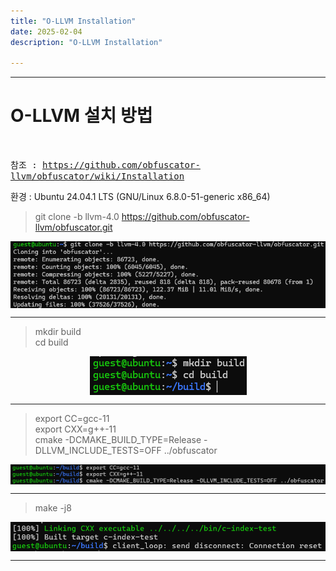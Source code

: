 ```yaml
---
title: "O-LLVM Installation"
date: 2025-02-04
description: "O-LLVM Installation"

---
```

  
---  
# O-LLVM 설치 방법
  
<br>
  
<code style="font-size: 14px;">참조 : https://github.com/obfuscator-llvm/obfuscator/wiki/Installation</code>  
  
환경 : Ubuntu 24.04.1 LTS (GNU/Linux 6.8.0-51-generic x86_64)

>git clone -b llvm-4.0 https://github.com/obfuscator-llvm/obfuscator.git  


<p align="center">
  <img src="/assets/images/git_clone.png" style="display: block; margin: auto;">
</p>  

---  
>mkdir build  
cd build  

<p align="center">
  <img src="/assets/images/build.png" style="display: block; margin: auto;">
</p>  

---
>export CC=gcc-11  
export CXX=g++-11  
cmake -DCMAKE_BUILD_TYPE=Release -DLLVM_INCLUDE_TESTS=OFF ../obfuscator  
  
<p align="center">
  <img src="/assets/images/cmake.png" style="display: block; margin: auto;">
</p>  

---
>make -j8  
 
<p align="center">
  <img src="/assets/images/make-j8.png" style="display: block; margin: auto;">
</p>  
  
---

